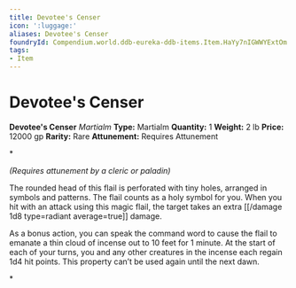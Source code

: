 ```yaml
---
title: Devotee's Censer
icon: ':luggage:'
aliases: Devotee's Censer
foundryId: Compendium.world.ddb-eureka-ddb-items.Item.HaYy7nIGWWYExtOm
tags:
- Item
---
```


# Devotee's Censer

**Devotee's Censer**
_Martialm_
**Type:** Martialm
**Quantity:** 1
**Weight:** 2 lb
**Price:** 12000 gp
**Rarity:** Rare
**Attunement:** Requires Attunement

*<div class="item-attunement"><i>(Requires attunement by a cleric or paladin)</i><p>The rounded head of this flail is perforated with tiny holes, arranged in symbols and patterns. The flail counts as a holy symbol for you. When you hit with an attack using this magic flail, the target takes an extra  [[/damage 1d8 type=radiant average=true]] damage.

As a bonus action, you can speak the command word to cause the flail to emanate a thin cloud of incense out to 10 feet for 1 minute. At the start of each of your turns, you and any other creatures in the incense each regain 1d4 hit points. This property can’t be used again until the next dawn.</p>*